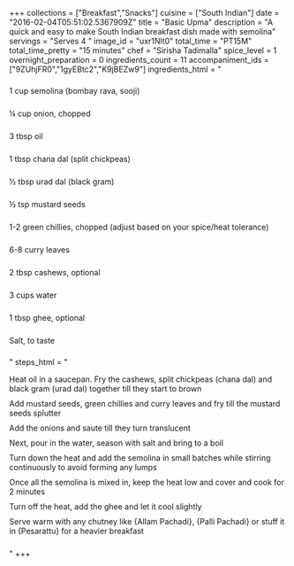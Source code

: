 +++
collections = ["Breakfast","Snacks"]
cuisine = ["South Indian"]
date = "2016-02-04T05:51:02.5367909Z"
title = "Basic Upma"
description = "A quick and easy to make South Indian breakfast dish made with semolina"
servings = "Serves 4 "
image_id = "uxr1Nlt0"
total_time = "PT15M"
total_time_pretty = "15 minutes"
chef = "Sirisha Tadimalla"
spice_level = 1
overnight_preparation = 0
ingredients_count = 11
accompaniment_ids = ["9ZUhjFR0","1gyEBtc2","K9jBEZw9"]
ingredients_html = "<ul style='padding-left: 0; list-style: none;'><li itemprop='recipeIngredient' style='margin: 8px 0px;padding: 8px 0px;'>1 cup semolina (bombay rava, sooji)</li><li itemprop='recipeIngredient' style='margin: 8px 0px;padding: 8px 0px;'>¼ cup onion, chopped</li><li itemprop='recipeIngredient' style='margin: 8px 0px;padding: 8px 0px;'>3 tbsp oil</li><li itemprop='recipeIngredient' style='margin: 8px 0px;padding: 8px 0px;'>1 tbsp chana dal (split chickpeas)</li><li itemprop='recipeIngredient' style='margin: 8px 0px;padding: 8px 0px;'>½ tbsp urad dal (black gram)</li><li itemprop='recipeIngredient' style='margin: 8px 0px;padding: 8px 0px;'>½ tsp mustard seeds</li><li itemprop='recipeIngredient' style='margin: 8px 0px;padding: 8px 0px;'>1-2 green chillies, chopped (adjust based on your spice/heat tolerance)</li><li itemprop='recipeIngredient' style='margin: 8px 0px;padding: 8px 0px;'>6-8 curry leaves</li><li itemprop='recipeIngredient' style='margin: 8px 0px;padding: 8px 0px;'>2 tbsp cashews, optional</li><li itemprop='recipeIngredient' style='margin: 8px 0px;padding: 8px 0px;'>3 cups water</li><li itemprop='recipeIngredient' style='margin: 8px 0px;padding: 8px 0px;'>1 tbsp ghee, optional</li><li itemprop='recipeIngredient' style='margin: 8px 0px;padding: 8px 0px;'>Salt, to taste</li></ul>"
steps_html = "<ol style='list-style: none inside; padding-left: 0px;'><li style='padding-bottom: 10px;'><i class='step-track-icon fa fa-square-o'></i><span class='step-text' itemprop='recipeInstructions'>Heat oil in a saucepan. Fry the cashews, split chickpeas (chana dal) and black gram (urad dal) together till they start to brown</span></li><li style='padding-bottom: 10px;'><i class='step-track-icon fa fa-square-o'></i><span class='step-text' itemprop='recipeInstructions'>Add mustard seeds, green chillies and curry leaves and fry till the mustard seeds splutter</span></li><li style='padding-bottom: 10px;'><i class='step-track-icon fa fa-square-o'></i><span class='step-text' itemprop='recipeInstructions'>Add the onions and saute till they turn translucent</span></li><li style='padding-bottom: 10px;'><i class='step-track-icon fa fa-square-o'></i><span class='step-text' itemprop='recipeInstructions'>Next, pour in the water, season with salt and bring to a boil</span></li><li style='padding-bottom: 10px;'><i class='step-track-icon fa fa-square-o'></i><span class='step-text' itemprop='recipeInstructions'>Turn down the heat and add the semolina in small batches while stirring continuously to avoid forming any lumps</span></li><li style='padding-bottom: 10px;'><i class='step-track-icon fa fa-square-o'></i><span class='step-text' itemprop='recipeInstructions'>Once all the semolina is mixed in, keep the heat low and cover and cook for 2 minutes</span></li><li style='padding-bottom: 10px;'><i class='step-track-icon fa fa-square-o'></i><span class='step-text' itemprop='recipeInstructions'>Turn off the heat, add the ghee and let it cool slightly</span></li><li style='padding-bottom: 10px;'><i class='step-track-icon fa fa-square-o'></i><span class='step-text' itemprop='recipeInstructions'>Serve warm with any chutney like {Allam Pachadi}, {Palli Pachadi} or stuff it in {Pesarattu} for a heavier breakfast</span></li></ol>"
+++
